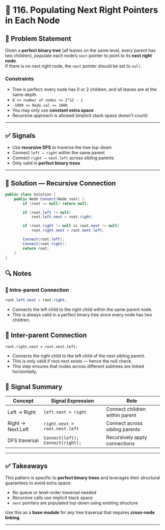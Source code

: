 # 🧠 116. Populating Next Right Pointers in Each Node

## 🔗 Problem Statement

Given a **perfect binary tree** (all leaves on the same level, every parent has two children), populate each node’s `next` pointer to point to its **next right node**.  
If there is no next right node, the `next` pointer should be set to `null`.

### Constraints

- Tree is perfect: every node has 0 or 2 children, and all leaves are at the same depth
- `0 <= number of nodes <= 2^12 - 1`
- `-1000 <= Node.val <= 1000`
- You may only use **constant extra space**
- Recursive approach is allowed (implicit stack space doesn't count)

---

## ✅ Signals

- Use **recursive DFS** to traverse the tree top-down
- Connect `left → right` within the same parent
- Connect `right → next.left` across sibling parents
- Only valid in **perfect binary trees**

---

## 🧩 Solution — Recursive Connection

```csharp
public class Solution {
    public Node Connect(Node root) {
        if (root == null) return null;

        if (root.left != null)
            root.left.next = root.right;

        if (root.right != null && root.next != null)
            root.right.next = root.next.left;

        Connect(root.left);
        Connect(root.right);
        return root;
    }
}
```


## 🔍 Notes

### 🔗 Intra-parent Connection

```csharp
root.left.next = root.right;
```
- Connects the left child to the right child within the same parent node. 
- This is always valid in a perfect binary tree since every node has two children.

## 🔗 Inter-parent Connection
```
root.right.next = root.next.left;
```
- Connects the right child to the left child of the next sibling parent.
- This is only valid if root.next exists — hence the null check.
 - This step ensures that nodes across different subtrees are linked horizontally.

## 🧠 Signal Summary

| Concept             | Signal Expression                   | Role                            |
|---------------------|--------------------------------------|----------------------------------|
| Left → Right        | `left.next = right`                  | Connect children within parent   |
| Right → Next.Left   | `right.next = root.next.left`        | Connect across sibling parents   |
| DFS traversal       | `Connect(left); Connect(right);`     | Recursively apply connections    |

---


## ✅ Takeaways

This pattern is specific to **perfect binary trees** and leverages their structural guarantees to avoid extra space:

- No queue or level-order traversal needed  
- Recursive calls use implicit stack space  
- `next` pointers are populated top-down using existing structure

Use this as a **base module** for any tree traversal that requires **cross-node linking**.


---






